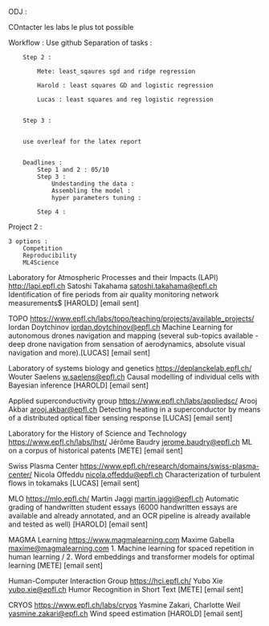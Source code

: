 ODJ : 

COntacter les labs le plus tot possible 



Workflow : 
	Use github
	Separation of tasks : 

		Step 2 : 

			Mete: least_sqaures sgd and ridge regression

			Harold : least squares GD and logistic regression

			Lucas : least squares and reg logistic regression


		Step 3 : 


		use overleaf for the latex report 


		Deadlines : 
			Step 1 and 2 : 05/10
			Step 3 : 
				Undestanding the data :
				Assembling the model : 
				hyper parameters tuning : 

			Step 4 : 





Project 2 :

	3 options : 
		Competition
		Reproducibility
		ML4Science


Laboratory for Atmospheric Processes and their Impacts (LAPI)	http://lapi.epfl.ch	Satoshi Takahama	satoshi.takahama@epfl.ch	Identification of fire periods from air quality monitoring network measurements$ [HAROLD] [email sent]

TOPO https://www.epfl.ch/labs/topo/teaching/projects/available_projects/	Iordan Doytchinov	iordan.doytchinov@epfl.ch	Machine Learning for autonomous drones navigation and mapping (several sub-topics available - deep drone navigation from sensation of aerodynamics, absolute visual navigation and more).[LUCAS] [email sent]

Laboratory of systems biology and genetics	https://deplanckelab.epfl.ch/	Wouter Saelens	w.saelens@epfl.ch	Causal modelling of individual cells with Bayesian inference [HAROLD] [email sent]

Applied superconductivity group	https://www.epfl.ch/labs/appliedsc/	Arooj Akbar	arooj.akbar@epfl.ch	Detecting heating in a superconductor by means of a distributed optical fiber sensing response [LUCAS] [email sent]

Laboratory for the History of Science and Technology	https://www.epfl.ch/labs/lhst/	Jérôme Baudry	jerome.baudry@epfl.ch	ML on a corpus of historical patents [METE] [email sent]

Swiss Plasma Center	https://www.epfl.ch/research/domains/swiss-plasma-center/	Nicola Offeddu	nicola.offeddu@epfl.ch	Characterization of turbulent flows in tokamaks [LUCAS] [email sent]

MLO	https://mlo.epfl.ch/	Martin Jaggi	martin.jaggi@epfl.ch	Automatic grading of handwritten student essays (6000 handwritten essays are available and already annotated, and an OCR pipeline is already available and tested as well) [HAROLD] [email sent]

MAGMA Learning	https://www.magmalearning.com	Maxime Gabella	maxime@magmalearning.com	1. Machine learning for spaced repetition in human learning / 2. Word embeddings and transformer models for optimal learning [METE] [email sent]

Human-Computer Interaction Group	https://hci.epfl.ch/	Yubo Xie	yubo.xie@epfl.ch	Humor Recognition in Short Text [METE] [email sent]

CRYOS	https://www.epfl.ch/labs/cryos	Yasmine Zakari, Charlotte Weil	yasmine.zakari@epfl.ch	Wind speed estimation [HAROLD] [email sent]
